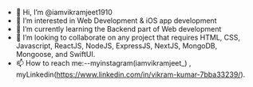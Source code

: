 - 👋 Hi, I’m @iamvikramjeet1910
- 👀 I’m interested in Web Development & iOS app development
- 🌱 I’m currently learning the Backend part of Web development
- 💞️ I’m looking to collaborate on any project that requires HTML, CSS, Javascript, ReactJS, NodeJS, ExpressJS, NextJS, MongoDB, Mongoose, and SwiftUI.
- 📫 How to reach me:--myinstagram(iamvikramjeet_) , myLinkedin(https://www.linkedin.com/in/vikram-kumar-7bba33239/).

<!---
iamvikramjeet1910/iamvikramjeet1910 is a ✨ special ✨ repository because its `README.md` (this file) appears on your GitHub profile.
You can click the Preview link to take a look at your changes.
--->
